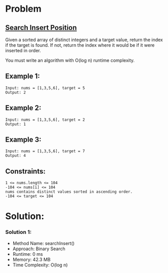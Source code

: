 # Problem

## [Search Insert Position](https://leetcode.com/problems/search-insert-position/)
Given a sorted array of distinct integers and a target value, return the index if the target is found. If not, return the index where it would be if it were inserted in order.

You must write an algorithm with O(log n) runtime complexity.

 

## Example 1:
    Input: nums = [1,3,5,6], target = 5
    Output: 2

## Example 2:

    Input: nums = [1,3,5,6], target = 2
    Output: 1

## Example 3:
    Input: nums = [1,3,5,6], target = 7
    Output: 4
 

## Constraints:
    1 <= nums.length <= 104
    -104 <= nums[i] <= 104
    nums contains distinct values sorted in ascending order.
    -104 <= target <= 104


# Solution:
### Solution 1:
- Method Name:      searchInsert()
- Approach:         Binary Search
- Runtime:          0 ms
- Memory:           42.3 MB
- Time Complexity:  O(log n)